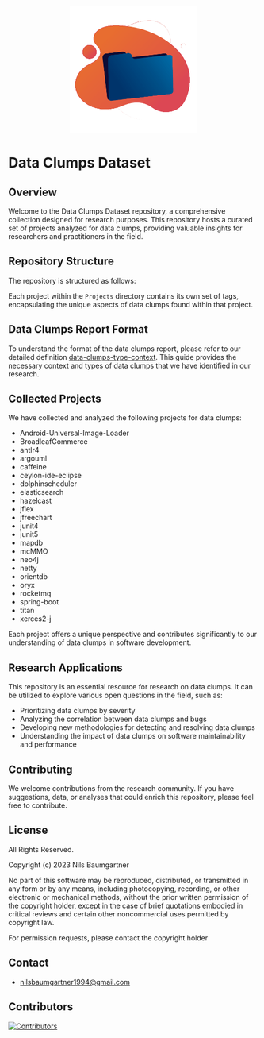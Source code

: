 <p align="center">
  <img src="https://raw.githubusercontent.com/NilsBaumgartner1994/Data-Clumps-Dataset/main/logo.gif" width="256" height="256" alt="Logo">
</p>


# Data Clumps Dataset

## Overview
Welcome to the Data Clumps Dataset repository, a comprehensive collection designed for research purposes. This repository hosts a curated set of projects analyzed for data clumps, providing valuable insights for researchers and practitioners in the field.

## Repository Structure
The repository is structured as follows:

Each project within the `Projects` directory contains its own set of tags, encapsulating the unique aspects of data clumps found within that project.

## Data Clumps Report Format
To understand the format of the data clumps report, please refer to our detailed definition [data-clumps-type-context](https://github.com/FireboltCasters/data-clumps-type-context). This guide provides the necessary context and types of data clumps that we have identified in our research.

## Collected Projects
We have collected and analyzed the following projects for data clumps:
- Android-Universal-Image-Loader
- BroadleafCommerce
- antlr4
- argouml
- caffeine
- ceylon-ide-eclipse
- dolphinscheduler
- elasticsearch
- hazelcast
- jflex
- jfreechart
- junit4
- junit5
- mapdb
- mcMMO
- neo4j
- netty
- orientdb
- oryx
- rocketmq
- spring-boot
- titan
- xerces2-j

Each project offers a unique perspective and contributes significantly to our understanding of data clumps in software development.

## Research Applications
This repository is an essential resource for research on data clumps. It can be utilized to explore various open questions in the field, such as:
- Prioritizing data clumps by severity
- Analyzing the correlation between data clumps and bugs
- Developing new methodologies for detecting and resolving data clumps
- Understanding the impact of data clumps on software maintainability and performance

## Contributing
We welcome contributions from the research community. If you have suggestions, data, or analyses that could enrich this repository, please feel free to contribute.

## License
All Rights Reserved.

Copyright (c) 2023 Nils Baumgartner

No part of this software may be reproduced, distributed, or transmitted in any form or by any means, including photocopying, recording, or other electronic or mechanical methods, without the prior written permission of the copyright holder, except in the case of brief quotations embodied in critical reviews and certain other noncommercial uses permitted by copyright law.

For permission requests, please contact the copyright holder

## Contact

- nilsbaumgartner1994@gmail.com


## Contributors

<a href="https://github.com/NilsBaumgartner1994/Data-Clumps-Dataset"><img src="https://contrib.rocks/image?repo=NilsBaumgartner1994/Data-Clumps-Dataset" alt="Contributors" /></a>
